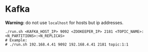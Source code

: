 # Kafka

**Warning:** do not use `localhost` for hosts but ip addresses.

```
./run.sh <KAFKA_HOST_IP> 9092 <ZOOKEEPER_IP> 2181 <TOPIC_NAME>:<N_PARTITIONS>:<N_REPLICAS>
# Example:
# ./run.sh 192.168.4.41 9092 192.168.4.41 2181 topic:1:1
```
